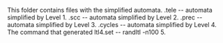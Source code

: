 This folder contains files with the simplified automata. 
.tele -- automata simplified by Level 1.
.scc -- automata simplified by Level 2.
.prec -- automata simplified by Level 3.
.cycles -- automata simplified by Level 4.
The command that generated ltl4.set -- randltl -n100 5.
